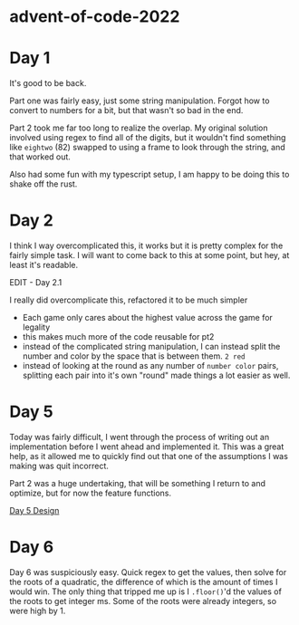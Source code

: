 # advent-of-code-2022

# Day 1
It's good to be back. 

Part one was fairly easy, just some string manipulation. Forgot how to convert to numbers for a bit, but that wasn't so bad in the end.

Part 2 took me far too long to realize the overlap. My original solution involved using regex to find all of the digits, but it wouldn't find something like `eightwo` (82)
swapped to using a frame to look through the string, and that worked out. 

Also had some fun with my typescript setup, I am happy to be doing this to shake off the rust. 

# Day 2

I think I way overcomplicated this, it works but it is pretty complex for the fairly simple task. 
I will want to come back to this at some point, but hey, at least it's readable. 

EDIT - Day 2.1

I really did overcomplicate this, refactored it to be much simpler
- Each game only cares about the highest value across the game for legality
- this makes much more of the code reusable for pt2
- instead of the complicated string manipulation, I can instead split the number and color by the space that is between them. `2 red`
- instead of looking at the round as any number of `number color` pairs, splitting each pair into it's own "round" made things a lot easier as well. 

# Day 5
Today was fairly difficult, I went through the process of writing out an implementation before I went ahead and implemented it. This was a great help, as it allowed me to quickly find out that one of the assumptions I was making was quit incorrect. 

Part 2 was a huge undertaking, that will be something I return to and optimize, but for now the feature functions. 

[Day 5 Design](src/design/day5.md)

# Day 6
Day 6 was suspiciously easy. Quick regex to get the values, then solve for the roots of a quadratic, the difference of which is the amount of times I would win. The only thing that tripped me up is I `.floor()`'d the values of the roots to get integer ms. Some of the roots were already integers, so were high by 1. 
